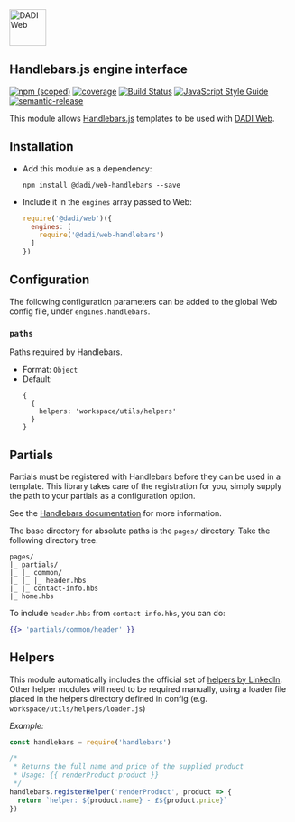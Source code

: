 <img src="https://dadi.tech/assets/products/dadi-web-full.png" alt="DADI Web" height="65"/>

## Handlebars.js engine interface

[![npm (scoped)](https://img.shields.io/npm/v/@dadi/web-handlebars.svg?maxAge=10800&style=flat-square)](https://www.npmjs.com/package/@dadi/web-handlebars)
[![coverage](https://img.shields.io/badge/coverage-85%25-yellow.svg?style=flat?style=flat-square)](https://github.com/dadi/web-handlebars)
[![Build Status](https://travis-ci.org/dadi/web-handlebars.svg?branch=master)](https://travis-ci.org/dadi/web-handlebars)
[![JavaScript Style Guide](https://img.shields.io/badge/code%20style-standard-brightgreen.svg?style=flat-square)](http://standardjs.com/)
[![semantic-release](https://img.shields.io/badge/%20%20%F0%9F%93%A6%F0%9F%9A%80-semantic--release-e10079.svg?style=flat-square)](https://github.com/semantic-release/semantic-release)

This module allows [Handlebars.js](http://handlebarsjs.com/) templates to be used with [DADI Web](https://github.com/dadi/web).

## Installation

- Add this module as a dependency:

   ```
   npm install @dadi/web-handlebars --save
   ```

- Include it in the `engines` array passed to Web:

   ```js
   require('@dadi/web')({
     engines: [
       require('@dadi/web-handlebars')
     ]
   })
   ```

## Configuration

The following configuration parameters can be added to the global Web config file, under `engines.handlebars`.

### `paths`

Paths required by Handlebars.

- Format: `Object`
- Default:
   ```
   {
     {
       helpers: 'workspace/utils/helpers'
     }
   }
   ```

## Partials

Partials must be registered with Handlebars before they can be used in a template. This library takes care of the registration for you, simply supply the path to your partials as a configuration option.

See the [Handlebars documentation](http://handlebarsjs.com/partials.html) for more information.

The base directory for absolute paths is the `pages/` directory. Take the following directory tree.

```
pages/
|_ partials/
|_ |_ common/
|_ |_ |_ header.hbs
|_ |_ contact-info.hbs
|_ home.hbs
```

To include `header.hbs` from `contact-info.hbs`, you can do:

```hbs
{{> 'partials/common/header' }}
```

## Helpers

This module automatically includes the official set of [helpers by LinkedIn](https://github.com/linkedin/dustjs-helpers). Other helper modules will need to be required manually, using a loader file placed in the helpers directory defined in config (e.g. `workspace/utils/helpers/loader.js`)

*Example:*

```js
const handlebars = require('handlebars')

/*
 * Returns the full name and price of the supplied product
 * Usage: {{ renderProduct product }}
 */
handlebars.registerHelper('renderProduct', product => {
  return `helper: ${product.name} - £${product.price}`
})
```
